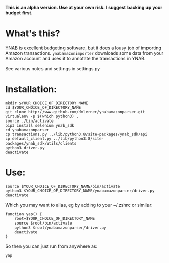
**This is an alpha version. Use at your own risk. I suggest backing up your budget first.**
# What's this?
[YNAB](ynab.com) is excellent budgeting software, but it does a lousy job of importing Amazon transactions. `ynabamazonimporter` downloads some data from your Amazon account and uses it to annotate the transactions in YNAB. 

See various notes and settings in settings.py

# Installation:

```
mkdir $YOUR_CHOICE_OF_DIRECTORY_NAME  
cd $YOUR_CHOICE_OF_DIRECTORY_NAME
git clone http://www.github.com/dmlerner/ynabamazonparser.git
virtualenv -p $(which python3) .
source ./bin/activate
pip3 install selenium ynab_sdk
cd ynabamazonparser
cp transactions.py ../lib/python3.8/site-packages/ynab_sdk/api
cp default_client.py ../lib/python3.8/site-packages/ynab_sdk/utils/clients
python3 driver.py
deactivate
```


# Use:

```
source $YOUR_CHOICE_OF_DIRECTORY_NAME/bin/activate
python3 $YOUR_CHOICE_OF_DIRECTORY_NAME/ynabamazonparser/driver.py
deactivate
```


Which you may want to alias, eg by adding to your ~/.zshrc or similar:

```
function yap() {
	root=$YOUR_CHOICE_OF_DIRECTORY_NAME
	source $root/bin/activate
	python3 $root/ynabamazonparser/driver.py
	deactivate
}
```

So then you can just run from anywhere as:

```
yap
```
